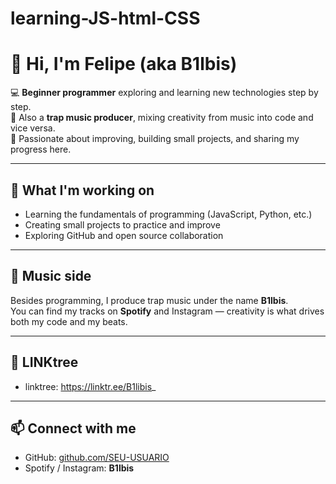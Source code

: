 # learning-JS-html-CSS
# 👋 Hi, I'm Felipe (aka B1lbis)

💻 **Beginner programmer** exploring and learning new technologies step by step.  
🎵 Also a **trap music producer**, mixing creativity from music into code and vice versa.  
🚀 Passionate about improving, building small projects, and sharing my progress here.  

---

## 🌱 What I'm working on
- Learning the fundamentals of programming (JavaScript, Python, etc.)
- Creating small projects to practice and improve
- Exploring GitHub and open source collaboration  

---

## 🎵 Music side
Besides programming, I produce trap music under the name **B1lbis**.  
You can find my tracks on **Spotify** and Instagram — creativity is what drives both my code and my beats.  

---

## 🌴 LINKtree 
- linktree: https://linktr.ee/B1libis_
---

## 📫 Connect with me
- GitHub: [github.com/SEU-USUARIO](https://github.com/bilibinhocredo)  
- Spotify / Instagram: **B1lbis** 
